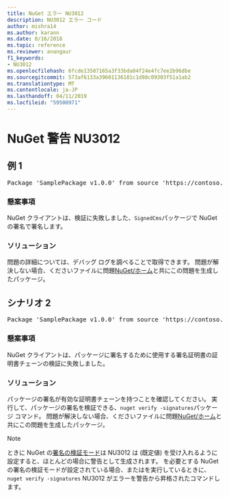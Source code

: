 ```yaml
---
title: NuGet エラー NU3012
description: NU3012 エラー コード
author: mishra14
ms.author: karann
ms.date: 8/16/2018
ms.topic: reference
ms.reviewer: anangaur
f1_keywords:
- NU3012
ms.openlocfilehash: 6fcde13507165a3f33bda04f24e4fc7ee2b96dbe
ms.sourcegitcommit: 573af6133a39601136181c1d98c09303f51a1ab2
ms.translationtype: MT
ms.contentlocale: ja-JP
ms.lasthandoff: 04/11/2019
ms.locfileid: "59508971"
---
```

# <a name="nuget-warning-nu3012"></a>NuGet 警告 NU3012

## <a name="scenario-1"></a>例 1

<pre>Package 'SamplePackage v1.0.0' from source 'https://contoso.com/index.json': The primary signature validation failed.</pre>

### <a name="issue"></a>懸案事項

NuGet クライアントは、検証に失敗しました、`SignedCms`パッケージで NuGet の署名で署名します。


### <a name="solution"></a>ソリューション

問題の詳細については、デバッグ ログを調べることで取得できます。 問題が解決しない場合、くださいファイルに問題[NuGet/ホーム](https://github.com/NuGet/Home/issues)と共にこの問題を生成したパッケージ。



## <a name="scenario-2"></a>シナリオ 2

<pre>Package 'SamplePackage v1.0.0' from source 'https://contoso.com/index.json': The primary signature found a chain building issue:  A certificate chain processed, but terminated in a root certificate which is not trusted by the trust provider.</pre>

### <a name="issue"></a>懸案事項

NuGet クライアントは、パッケージに署名するために使用する署名証明書の証明書チェーンの検証に失敗しました。


### <a name="solution"></a>ソリューション

パッケージの署名が有効な証明書チェーンを持つことを確認してください。 実行して、パッケージの署名を検証できる、`nuget verify -signatures`パッケージ コマンド。 問題が解決しない場合、くださいファイルに問題[NuGet/ホーム](https://github.com/NuGet/Home/issues)と共にこの問題を生成したパッケージ。


> [!Note]
> ときに NuGet の[署名の検証モード](https://docs.microsoft.com/en-us/nuget/consume-packages/installing-signed-packages#configure-package-signature-requirements)は NU3012 は (既定値) を受け入れるように設定すると、ほとんどの場合に警告として生成されます。 を必要とする NuGet の署名の検証モードが設定されている場合、またはを実行しているときに、 `nuget verify -signatures` NU3012 がエラーを警告から昇格されたコマンドします。 

